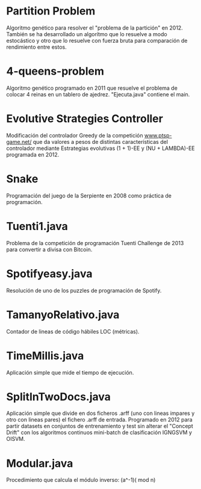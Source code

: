 Partition Problem
====

Algoritmo genético para resolver el "problema de la partición" en 2012. También se ha desarrollado un algorítmo que lo resuelve a modo estocástico y otro que lo resuelve con fuerza bruta para comparación de rendimiento entre estos.


4-queens-problem
====

Algoritmo genético programado en 2011 que resuelve el problema de colocar 4 reinas en un tablero de ajedrez. "Ejecuta.java" contiene el main.


Evolutive Strategies Controller
====

Modificación del controlador Greedy de la competición www.ptsp-game.net/ que da valores a pesos de distintas características del controlador mediante Estrategias evolutivas (1 + 1)-EE y (NU + LAMBDA)-EE programada en 2012.


Snake
====
Programación del juego de la Serpiente en 2008 como práctica de programación.


Tuenti1.java
====
Problema de la competición de programación Tuenti Challenge de 2013 para convertir a divisa con Bitcoin.


Spotifyeasy.java
====
Resolución de uno de los puzzles de programación de Spotify.


TamanyoRelativo.java
====
Contador de lineas de código hábiles LOC (métricas).


TimeMillis.java
====
Aplicación simple que mide el tiempo de ejecución.


SplitInTwoDocs.java
====
Aplicación simple que divide en dos ficheros .arff (uno con lineas impares y otro con lineas pares) el fichero .arff de entrada. Programado en 2012 para partir datasets en conjuntos de entrenamiento y test sin alterar el "Concept Drift" con los algoritmos continuos mini-batch de clasificación IGNGSVM y OISVM.


Modular.java
====
Procedimiento que calcula el módulo inverso: (a^-1)( mod n) 


